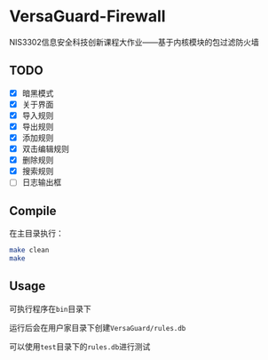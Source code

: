 # VersaGuard-Firewall
NIS3302信息安全科技创新课程大作业——基于内核模块的包过滤防火墙

## TODO

- [x] 暗黑模式
- [x] 关于界面 
- [x] 导入规则
- [x] 导出规则
- [x] 添加规则
- [x] 双击编辑规则
- [x] 删除规则
- [x] 搜索规则
- [ ] 日志输出框

## Compile

在主目录执行：

```bash
make clean
make
```

## Usage

可执行程序在`bin`目录下

运行后会在用户家目录下创建`VersaGuard/rules.db`

可以使用`test`目录下的`rules.db`进行测试
